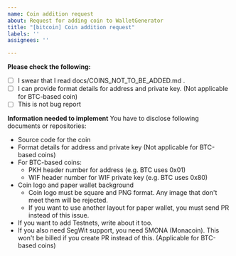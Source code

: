 ```yaml
---
name: Coin addition request
about: Request for adding coin to WalletGenerator
title: "[bitcoin] Coin addition request"
labels: ''
assignees: ''

---
```


**Please check the following:**
- [ ] I swear that I read docs/COINS_NOT_TO_BE_ADDED.md .
- [ ] I can provide format details for address and private key. (Not applicable for BTC-based coin)
- [ ] This is not bug report

**Information needed to implement**
You have to disclose following documents or repositories:
- Source code for the coin
- Format details for address and private key (Not applicable for BTC-based coins)
- For BTC-based coins:
  - PKH header number for address (e.g. BTC uses 0x01)
  - WIF header number for WIF private key (e.g. BTC uses 0x80)
- Coin logo and paper wallet background
  - Coin logo must be square and PNG format. Any image that don't meet them will be rejected.
  - If you want to use another layout for paper wallet, you must send PR instead of this issue.
- If you want to add Testnets, write about it too.
- If you also need SegWit support, you need 5MONA (Monacoin). This won't be billed if you create PR instead of this. (Applicable for BTC-based coins)
